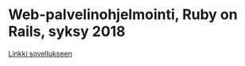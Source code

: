 # Web-palvelinohjelmointi, Ruby on Rails, syksy 2018 

[Linkki sovellukseen](https://radiant-plains-31690.herokuapp.com)
